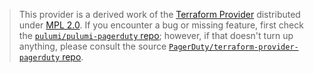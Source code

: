> This provider is a derived work of the [Terraform Provider](https://github.com/PagerDuty/terraform-provider-pagerduty)
> distributed under [MPL 2.0](https://www.mozilla.org/en-US/MPL/2.0/). If you encounter a bug or missing feature,
> first check the [`pulumi/pulumi-pagerduty` repo](https://github.com/pulumi/pulumi-pagerduty/issues); however, if that doesn't turn up anything,
> please consult the source [`PagerDuty/terraform-provider-pagerduty` repo](https://github.com/PagerDuty/terraform-provider-pagerduty/issues).